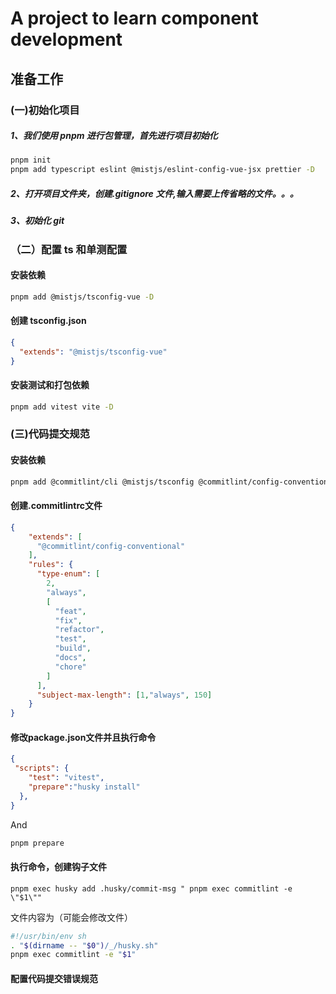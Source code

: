 # A project to learn component development

## 准备工作

### (一)初始化项目

##### 1、我们使用 pnpm 进行包管理，首先进行项目初始化

```bash
pnpm init
pnpm add typescript eslint @mistjs/eslint-config-vue-jsx prettier -D
```

##### 2、打开项目文件夹，创建.gitignore 文件,输入需要上传省略的文件。。。

##### 3、初始化 git

### （二）配置 ts 和单测配置

#### 安装依赖

```bash
pnpm add @mistjs/tsconfig-vue -D
```

#### 创建 tsconfig.json

```json
{
  "extends": "@mistjs/tsconfig-vue"
}
```

#### 安装测试和打包依赖

```bash
pnpm add vitest vite -D
```
### (三)代码提交规范
#### 安装依赖
```bash
pnpm add @commitlint/cli @mistjs/tsconfig @commitlint/config-conventional husky  -D
```
#### 创建.commitlintrc文件
```json
{
    "extends": [
      "@commitlint/config-conventional"
    ],
    "rules": {
      "type-enum": [
        2,
        "always",
        [
          "feat",
          "fix",
          "refactor",
          "test",
          "build",
          "docs",
          "chore"
        ]
      ],
      "subject-max-length": [1,"always", 150]
    }
}
```
#### 修改package.json文件并且执行命令
```json
{
 "scripts": {
    "test": "vitest",
    "prepare":"husky install"
  },
}
```
And
```bash
pnpm prepare
```
#### 执行命令，创建钩子文件
```pnpm
pnpm exec husky add .husky/commit-msg " pnpm exec commitlint -e \"$1\""   

```
文件内容为（可能会修改文件）
```bash
#!/usr/bin/env sh
. "$(dirname -- "$0")/_/husky.sh"
pnpm exec commitlint -e "$1"
```
#### 配置代码提交错误规范

